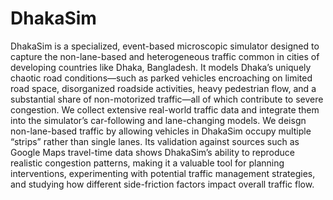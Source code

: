 # DhakaSim

DhakaSim is a specialized, event-based microscopic simulator designed to capture the non-lane-based and heterogeneous traffic common in cities of developing countries like Dhaka, Bangladesh. It models Dhaka’s uniquely chaotic road conditions—such as parked vehicles encroaching on limited road space, disorganized roadside activities, heavy pedestrian flow, and a substantial share of non-motorized traffic—all of which contribute to severe congestion. We collect extensive real-world traffic data  and integrate them into the simulator’s car-following and lane-changing models. We deisgn non-lane-based traffic by allowing vehicles in DhakaSim occupy multiple “strips” rather than single lanes. Its validation against sources such as Google Maps travel-time data shows DhakaSim’s ability to reproduce realistic congestion patterns, making it a valuable tool for planning interventions, experimenting with potential traffic management strategies, and studying how different side-friction factors impact overall traffic flow.
